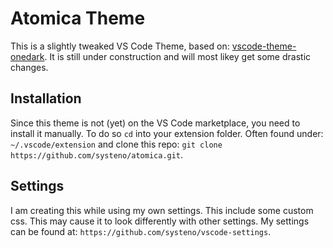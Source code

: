 # Atomica Theme

This is a slightly tweaked VS Code Theme, based on: [vscode-theme-onedark](https://github.com/akamud/vscode-theme-onedark). 
It is still under construction and will most likey get some drastic changes.

## Installation
Since this theme is not (yet) on the VS Code marketplace, you need to install it manually.
To do so `cd` into your extension folder. Often found under: `~/.vscode/extension` and clone this repo: `git clone https://github.com/systeno/atomica.git`. 


## Settings
I am creating this while using my own settings. This include some custom css. This may cause it to look differently with other settings.
My settings can be found at: `https://github.com/systeno/vscode-settings`.
